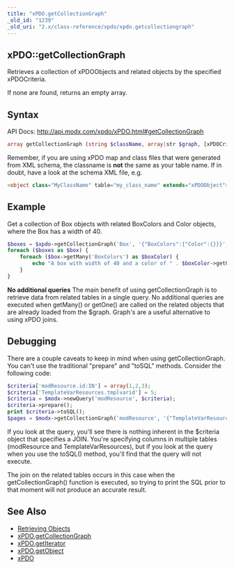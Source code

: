 ```yaml
---
title: "xPDO.getCollectionGraph"
_old_id: "1239"
_old_uri: "2.x/class-reference/xpdo/xpdo.getcollectiongraph"
---
```


## xPDO::getCollectionGraph

Retrieves a collection of xPDOObjects and related objects by the specified xPDOCriteria.

If none are found, returns an empty array.

## Syntax

API Docs: <http://api.modx.com/xpdo/xPDO.html#getCollectionGraph>

``` php
array getCollectionGraph (string $className, array|str $graph, [xPDOCriteria|array|str|int $criteria = null], [bool|int $cacheFlag = true])
```

Remember, if you are using xPDO map and class files that were generated from XML schema, the classname is **not** the same as your table name. If in doubt, have a look at the schema XML file, e.g.

``` php
<object class="MyClassName" table="my_class_name" extends="xPDOObject">
```

## Example

Get a collection of Box objects with related BoxColors and Color objects, where the Box has a width of 40.

``` php
$boxes = $xpdo->getCollectionGraph('Box', '{"BoxColors":{"Color":{}}}', array('Box.width' => 40));
foreach ($boxes as $box) {
    foreach ($box->getMany('BoxColors') as $boxColor) {
        echo "A box with width of 40 and a color of " . $boxColor->getOne('Color')->get('name') . " was found.\n";
    }
}
```

**No additional queries**
The main benefit of using getCollectionGraph is to retrieve data from related tables in a single query. No additional queries are executed when getMany() or getOne() are called on the related objects that are already loaded from the $graph. Graph's are a useful alternative to using xPDO joins.

## Debugging

There are a couple caveats to keep in mind when using getCollectionGraph. You can't use the traditional "prepare" and "toSQL" methods. Consider the following code:

``` php
$criteria['modResource.id:IN'] = array(1,2,3);
$criteria['TemplateVarResources.tmplvarid'] = 5;
$criteria = $modx->newQuery('modResource', $criteria);
$criteria->prepare();
print $criteria->toSQL();
$pages = $modx->getCollectionGraph('modResource', '{"TemplateVarResources":{"TemplateVar":{}}}', $criteria);
```

If you look at the query, you'll see there is nothing inherent in the $criteria object that specifies a JOIN. You're specifying columns in multiple tables (modResource and TemplateVarResources), but if you look at the query when you use the toSQL() method, you'll find that the query will not execute.

The join on the related tables occurs in this case when the getCollectionGraph() function is executed, so trying to print the SQL prior to that moment will not produce an accurate result.

## See Also

- [Retrieving Objects](extending-modx/xpdo/retrieving-objects "Retrieving Objects")
- [xPDO.getCollectionGraph](extending-modx/xpdo/class-reference/xpdo/xpdo.getcollectiongraph "xPDO.getCollectionGraph")
- [xPDO.getIterator](extending-modx/xpdo/class-reference/xpdo/xpdo.getiterator "xPDO.getIterator")
- [xPDO.getObject](extending-modx/xpdo/class-reference/xpdo/xpdo.getobject "xPDO.getObject")
- [xPDO](extending-modx/xpdo "xPDO")